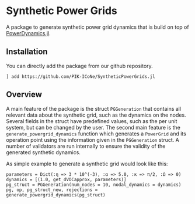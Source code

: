# Synthetic Power Grids 

A package to generate synthetic power grid dynamics that is build on top of [PowerDynamics.jl](https://github.com/JuliaEnergy/PowerDynamics.jl). 

## Installation
You can directly add the package from our github repository.
```@julia
] add https://github.com/PIK-ICoNe/SyntheticPowerGrids.jl
```

## Overview
A main feature of the package is the struct `PGGeneration` that contains all relevant data about the synthetic grid, such as the dynamics on the nodes. Several fields in the struct have predefined values, such as the per unit system, but can be changed by the user. The second main feature is the `generate_powergrid_dynamics` function which generates a `PowerGrid` and its operation point using the information given in the `PGGeneration` struct. A number of validators are run internally to ensure the validity of the generated synthetic dynamics.

As simple example to generate a synthetic grid would look like this:

```@julia
parameters = Dict(:η => 3 * 10^(-3), :α => 5.0, :κ => π/2, :Ω => 0)
dynamics = [(1.0, get_dVOCapprox, parameters)]
pg_struct = PGGeneration(num_nodes = 10, nodal_dynamics = dynamics)
pg, op, pg_struct_new, rejections = generate_powergrid_dynamics(pg_struct)
```
